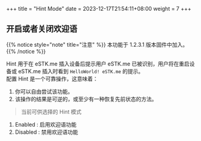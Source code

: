 +++
title = "Hint Mode"
date =  2023-12-17T21:54:11+08:00
weight = 7
+++

## 开启或者关闭欢迎语

{{% notice style="note" title="注意" %}}
本功能于 1.2.3.1 版本固件中加入。
{{% /notice %}}

Hint 用于在 eSTK.me 插入设备后提示用户 eSTK.me 已被识别，用户将在重启设备或 eSTK.me 插入时看到 `HelloWorld! eSTK.me` 的提示。  
配置 Hint 是一个可靠操作，这意味着：

1. 你可以自由尝试该功能。
2. 该操作的结果是可逆的，或至少有一种恢复先前状态的方法。

>当前可供选择的 Hint 模式

1. Enabled : 启用欢迎语功能
2. Disabled : 禁用欢迎语功能
